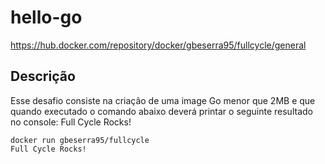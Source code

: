 # hello-go
https://hub.docker.com/repository/docker/gbeserra95/fullcycle/general

## Descrição
Esse desafio consiste na criação de uma image Go menor que 2MB e que quando executado o comando abaixo deverá printar o seguinte resultado no console: Full Cycle Rocks!

```console
docker run gbeserra95/fullcycle
Full Cycle Rocks!
```
